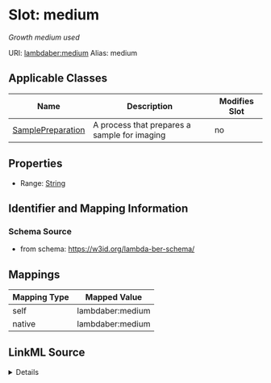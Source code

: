

# Slot: medium 


_Growth medium used_





URI: [lambdaber:medium](https://w3id.org/lambda-ber-schema/medium)
Alias: medium

<!-- no inheritance hierarchy -->





## Applicable Classes

| Name | Description | Modifies Slot |
| --- | --- | --- |
| [SamplePreparation](SamplePreparation.md) | A process that prepares a sample for imaging |  no  |






## Properties

* Range: [String](String.md)




## Identifier and Mapping Information






### Schema Source


* from schema: https://w3id.org/lambda-ber-schema/




## Mappings

| Mapping Type | Mapped Value |
| ---  | ---  |
| self | lambdaber:medium |
| native | lambdaber:medium |




## LinkML Source

<details>
```yaml
name: medium
description: Growth medium used
from_schema: https://w3id.org/lambda-ber-schema/
rank: 1000
alias: medium
owner: SamplePreparation
domain_of:
- SamplePreparation
range: string

```
</details>